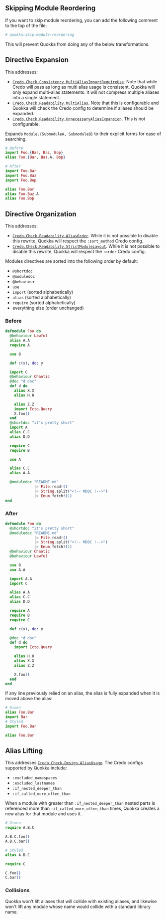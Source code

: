## Skipping Module Reordering

If you want to skip module reordering, you can add the following comment to the top of the file:

```elixir
# quokka:skip-module-reordering
```

This will prevent Quokka from doing any of the below transformations.

## Directive Expansion

This addresses:

- [`Credo.Check.Consistency.MultiAliasImportRequireUse`](https://hexdocs.pm/credo/Credo.Check.Consistency.MultiAliasImportRequireUse.html). Note that while Credo will pass as long as multi alias usage is consistent, Quokka will only expand multi-alias statements. It will not compress multiple aliases into a single statement.
- [`Credo.Check.Readability.MultiAlias`](https://hexdocs.pm/credo/Credo.Check.Readability.MultiAlias.html). Note that this is configurable and Quokka will check the Credo config to determine if aliases should be expanded.
- [`Credo.Check.Readability.UnnecessaryAliasExpansion`](https://hexdocs.pm/credo/Credo.Check.Readability.UnnecessaryAliasExpansion.html). This is not configurable.

Expands `Module.{SubmoduleA, SubmoduleB}` to their explicit forms for ease of searching.

```elixir
# Before
import Foo.{Bar, Baz, Bop}
alias Foo.{Bar, Baz.A, Bop}

# After
import Foo.Bar
import Foo.Baz
import Foo.Bop

alias Foo.Bar
alias Foo.Baz.A
alias Foo.Bop
```

## Directive Organization

This addresses:
- [`Credo.Check.Readability.AliasOrder`](https://hexdocs.pm/credo/Credo.Check.Readability.AliasOrder.html). While it is not possible to disable this rewrite, Quokka will respect the `:sort_method` Credo config.
- [`Credo.Check.Readability.StrictModuleLayout`](https://hexdocs.pm/credo/Credo.Check.Readability.StrictModuleLayout.html). While it is not possible to disable this rewrite, Quokka will respect the `:order` Credo config.

Modules directives are sorted into the following order by default:

* `@shortdoc`
* `@moduledoc`
* `@behaviour`
* `use`
* `import` (sorted alphabetically)
* `alias` (sorted alphabetically)
* `require` (sorted alphabetically)
* everything else (order unchanged)

### Before

```elixir
defmodule Foo do
  @behaviour Lawful
  alias A.A
  require A

  use B

  def c(x), do: y

  import C
  @behaviour Chaotic
  @doc "d doc"
  def d do
    alias X.X
    alias H.H

    alias Z.Z
    import Ecto.Query
    X.foo()
  end
  @shortdoc "it's pretty short"
  import A
  alias C.C
  alias D.D

  require C
  require B

  use A

  alias C.C
  alias A.A

  @moduledoc "README.md"
             |> File.read!()
             |> String.split("<!-- MDOC !-->")
             |> Enum.fetch!(1)
end
```

### After

```elixir
defmodule Foo do
  @shortdoc "it's pretty short"
  @moduledoc "README.md"
             |> File.read!()
             |> String.split("<!-- MDOC !-->")
             |> Enum.fetch!(1)
  @behaviour Chaotic
  @behaviour Lawful

  use B
  use A.A

  import A.A
  import C

  alias A.A
  alias C.C
  alias D.D

  require A
  require B
  require C

  def c(x), do: y

  @doc "d doc"
  def d do
    import Ecto.Query

    alias H.H
    alias X.X
    alias Z.Z

    X.foo()
  end
end
```

If any line previously relied on an alias, the alias is fully expanded when it is moved above the alias:

```elixir
# Given
alias Foo.Bar
import Bar
# Styled
import Foo.Bar

alias Foo.Bar
```

## Alias Lifting

This addresses [`Credo.Check.Design.AliasUsage`](https://hexdocs.pm/credo/Credo.Check.Design.AliasUsage.html). The Credo configs supported by Quokka include:

- `:excluded_namespaces`
- `:excluded_lastnames`
- `:if_nested_deeper_than`
- `:if_called_more_often_than`

When a module with greater than `:if_nested_deeper_than` nested parts is referenced more than `:if_called_more_often_than` times, Quokka creates a new alias for that module and uses it.

```elixir
# Given
require A.B.C

A.B.C.foo()
A.B.C.bar()

# Styled
alias A.B.C

require C

C.foo()
C.bar()
```

### Collisions

Quokka won't lift aliases that will collide with existing aliases, and likewise won't lift any module whose name would collide with a standard library name.
